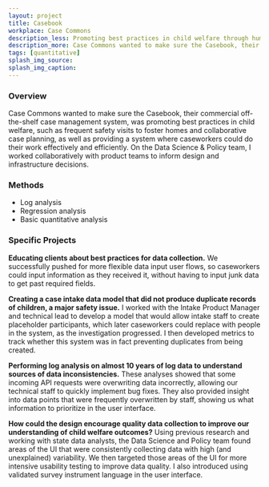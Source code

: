```yaml
---
layout: project
title: Casebook
workplace: Case Commons
description_less: Promoting best practices in child welfare through human-centered software.
description_more: Case Commons wanted to make sure the Casebook, their commercial off-the-shelf case management system, was promoting best practices in child welfare, such as frequent safety visits to foster homes and collaborative case planning, as well as providing a system where caseworkers could do their work effectively and efficiently. On the Data Science & Policy team, I worked collaboratively with product teams to inform design and infrastructure decisions.
tags: [quantitative]
splash_img_source: 
splash_img_caption: 
---
```


### Overview
Case Commons wanted to make sure the Casebook, their commercial off-the-shelf case management system, was promoting best practices in child welfare, such as frequent safety visits to foster homes and collaborative case planning, as well as providing a system where caseworkers could do their work effectively and efficiently. On the Data Science & Policy team, I worked collaboratively with product teams to inform design and infrastructure decisions.

### Methods

* Log analysis
* Regression analysis
* Basic quantitative analysis

### Specific Projects
**Educating clients about best practices for data collection.** We successfully pushed for more flexible data input user flows, so caseworkers could input information as they received it, without having to input junk data to get past required fields.

**Creating a case intake data model that did not produce duplicate records of children, a major safety issue.** I worked with the Intake Product Manager and technical lead to develop a model that would allow intake staff to create placeholder participants, which later caseworkers could replace with people in the system, as the investigation progressed. I then developed metrics to track whether this system was in fact preventing duplicates from being created.

**Performing log analysis on almost 10 years of log data to understand sources of data inconsistencies.** These analyses showed that some incoming API requests were overwriting data incorrectly, allowing our technical staff to quickly implement bug fixes. They also provided insight into data points that were frequently overwritten by staff, showing us what information to prioritize in the user interface.

**How could the design encourage quality data collection to improve our understanding of child welfare outcomes?** Using previous research and working with state data analysts, the Data Science and Policy team found areas of the UI that were consistently collecting data with high (and unexplained) variability. We then targeted those areas of the UI for more intensive usability testing to improve data quality. I also introduced using validated survey instrument language in the user interface.
